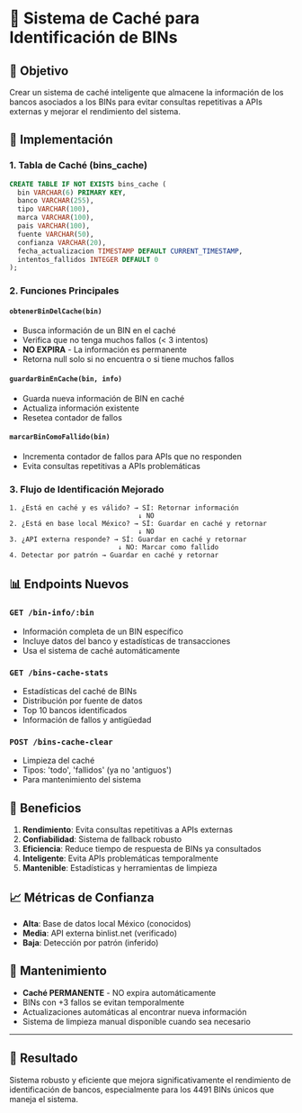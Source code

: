 # 💾 Sistema de Caché para Identificación de BINs

## 🎯 Objetivo
Crear un sistema de caché inteligente que almacene la información de los bancos asociados a los BINs para evitar consultas repetitivas a APIs externas y mejorar el rendimiento del sistema.

## 🔧 Implementación

### 1. Tabla de Caché (bins_cache)
```sql
CREATE TABLE IF NOT EXISTS bins_cache (
  bin VARCHAR(6) PRIMARY KEY,
  banco VARCHAR(255),
  tipo VARCHAR(100),
  marca VARCHAR(100),
  pais VARCHAR(100),
  fuente VARCHAR(50),
  confianza VARCHAR(20),
  fecha_actualizacion TIMESTAMP DEFAULT CURRENT_TIMESTAMP,
  intentos_fallidos INTEGER DEFAULT 0
);
```

### 2. Funciones Principales

#### `obtenerBinDelCache(bin)`
- Busca información de un BIN en el caché
- Verifica que no tenga muchos fallos (< 3 intentos)
- **NO EXPIRA** - La información es permanente
- Retorna null solo si no encuentra o si tiene muchos fallos

#### `guardarBinEnCache(bin, info)`
- Guarda nueva información de BIN en caché
- Actualiza información existente
- Resetea contador de fallos

#### `marcarBinComoFallido(bin)`
- Incrementa contador de fallos para APIs que no responden
- Evita consultas repetitivas a APIs problemáticas

### 3. Flujo de Identificación Mejorado

```
1. ¿Está en caché y es válido? → SÍ: Retornar información
                                ↓ NO
2. ¿Está en base local México? → SÍ: Guardar en caché y retornar
                                ↓ NO  
3. ¿API externa responde? → SÍ: Guardar en caché y retornar
                           ↓ NO: Marcar como fallido
4. Detectar por patrón → Guardar en caché y retornar
```

## 📊 Endpoints Nuevos

### `GET /bin-info/:bin`
- Información completa de un BIN específico
- Incluye datos del banco y estadísticas de transacciones
- Usa el sistema de caché automáticamente

### `GET /bins-cache-stats`
- Estadísticas del caché de BINs
- Distribución por fuente de datos
- Top 10 bancos identificados
- Información de fallos y antigüedad

### `POST /bins-cache-clear`
- Limpieza del caché
- Tipos: 'todo', 'fallidos' (ya no 'antiguos')
- Para mantenimiento del sistema

## 🚀 Beneficios

1. **Rendimiento**: Evita consultas repetitivas a APIs externas
2. **Confiabilidad**: Sistema de fallback robusto 
3. **Eficiencia**: Reduce tiempo de respuesta de BINs ya consultados
4. **Inteligente**: Evita APIs problemáticas temporalmente
5. **Mantenible**: Estadísticas y herramientas de limpieza

## 📈 Métricas de Confianza

- **Alta**: Base de datos local México (conocidos)
- **Media**: API externa binlist.net (verificado)
- **Baja**: Detección por patrón (inferido)

## 🔄 Mantenimiento

- **Caché PERMANENTE** - NO expira automáticamente
- BINs con +3 fallos se evitan temporalmente
- Actualizaciones automáticas al encontrar nueva información
- Sistema de limpieza manual disponible cuando sea necesario

---

## 🎉 Resultado
Sistema robusto y eficiente que mejora significativamente el rendimiento de identificación de bancos, especialmente para los 4491 BINs únicos que maneja el sistema.

